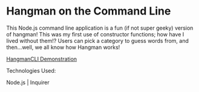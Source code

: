 # Hangman on the Command Line

This Node.js command line application is a fun (if not super geeky) version of hangman! This was my first use of constructor functions; how have I lived without them!? Users can pick a category to guess words from, and then...well, we all know how Hangman works! 


[HangmanCLI Demonstration](http://www.youtube.com/watch?v=soLgX_o81vQ)



Technologies Used:

Node.js | Inquirer 
